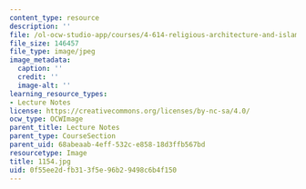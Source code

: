```yaml
---
content_type: resource
description: ''
file: /ol-ocw-studio-app/courses/4-614-religious-architecture-and-islamic-cultures-fall-2002/0f55ee2dfb313f5e96b29498c6b4f150_1154.jpg
file_size: 146457
file_type: image/jpeg
image_metadata:
  caption: ''
  credit: ''
  image-alt: ''
learning_resource_types:
- Lecture Notes
license: https://creativecommons.org/licenses/by-nc-sa/4.0/
ocw_type: OCWImage
parent_title: Lecture Notes
parent_type: CourseSection
parent_uid: 68abeaab-4eff-532c-e858-18d3ffb567bd
resourcetype: Image
title: 1154.jpg
uid: 0f55ee2d-fb31-3f5e-96b2-9498c6b4f150
---
```

